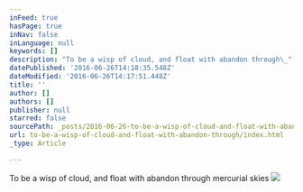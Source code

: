 ```yaml
---
inFeed: true
hasPage: true
inNav: false
inLanguage: null
keywords: []
description: "To be a wisp of cloud, and float with abandon through\_"
datePublished: '2016-06-26T14:18:35.548Z'
dateModified: '2016-06-26T14:17:51.448Z'
title: ''
author: []
authors: []
publisher: null
starred: false
sourcePath: _posts/2016-06-26-to-be-a-wisp-of-cloud-and-float-with-abandon-through.md
url: to-be-a-wisp-of-cloud-and-float-with-abandon-through/index.html
_type: Article

---
```

To be a wisp of cloud, and float with abandon through mercurial skies
![](https://the-grid-user-content.s3-us-west-2.amazonaws.com/ea3f38e2-5f18-4ddc-bb21-517580f5d198.jpg)